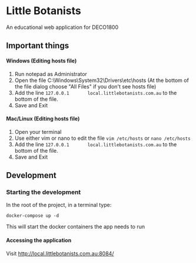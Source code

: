 # Little Botanists

An educational web application for DECO1800 

## Important things

#### Windows (Editing hosts file)

1. Run notepad as Administrator
2. Open the file C:\Windows\System32\Drivers\etc\hosts (At the bottom of the file dialog choose "All Files" if you don't see hosts file)
3. Add the line `127.0.0.1       local.littlebotanists.com.au` to the bottom of the file.
4. Save and Exit

#### Mac/Linux (Editing hosts file)

1. Open your terminal
2. Use either vim or nano to edit the file `vim /etc/hosts` or `nano /etc/hosts`
3. Add the line `127.0.0.1       local.littlebotanists.com.au` to the bottom of the file.
4. Save and Exit
## Development

### Starting the development
In the root of the project, in a terminal type:

`docker-compose up -d`

This will start the docker containers the app needs to run

#### Accessing the application

Visit http://local.littlebotanists.com.au:8084/

